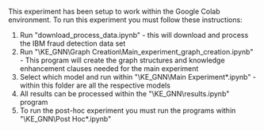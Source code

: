 This experiment has been setup to work within the Google Colab environment.
To run this experiment you must follow these instructions:
1. Run "download_process_data.ipynb" - this will download and process the IBM fraud detection data set
2. Run "\KE_GNN\Graph Creation\Main_experiment_graph_creation.ipynb" - This program will create the graph structures and knowledge enhancement clauses needed for the main experiment
3. Select which model and run within "\KE_GNN\Main Experiment\*.ipynb" - within this folder are all the respective models
4. All results can be processed within the "\KE_GNN\results.ipynb" program
5. To run the post-hoc experiment you must run the programs within "\KE_GNN\Post Hoc\*.ipynb"
